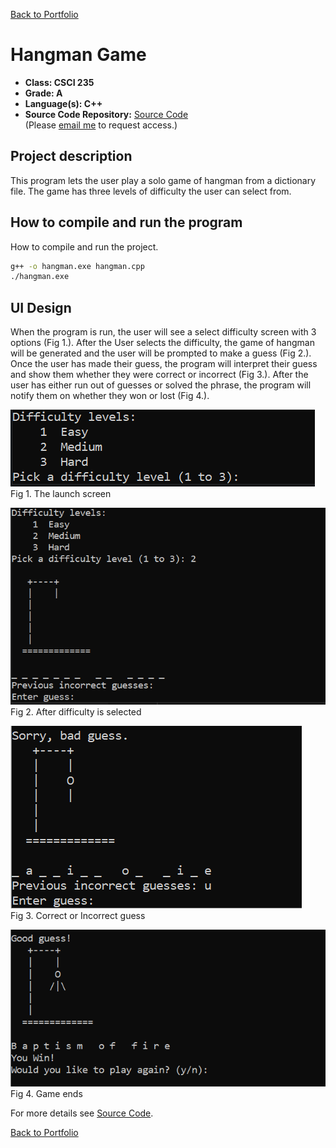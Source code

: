 [Back to Portfolio](./)

Hangman Game
===============

-   **Class: CSCI 235** 
-   **Grade: A** 
-   **Language(s): C++** 
-   **Source Code Repository:** [Source Code](https://github.com/cre1g/Project1)  
    (Please [email me](mailto:example@csustudent.net?subject=GitHub%20Access) to request access.)

## Project description

This program lets the user play a solo game of hangman from a dictionary file. The game has three levels of difficulty the user can select from.

## How to compile and run the program

How to compile and run the project.

```bash
g++ -o hangman.exe hangman.cpp
./hangman.exe
```

## UI Design

When the program is run, the user will see a select difficulty screen with 3 options (Fig 1.). After the User selects the difficulty, the game of hangman will be generated and the user will be prompted to make a guess (Fig 2.). Once the user has made their guess, the program will interpret their guess and show them whether they were correct or incorrect (Fig 3.). After the user has either run out of guesses or solved the phrase, the program will notify them on whether they won or lost (Fig 4.).

![screenshot](/images/hangman1.PNG)  
Fig 1. The launch screen

![screenshot](/images/hangman2.PNG)  
Fig 2. After difficulty is selected

![screenshot](/images/hangman3.PNG)  
Fig 3. Correct or Incorrect guess

![screenshot](/images/hangman4.PNG)  
Fig 4. Game ends

For more details see [Source Code](https://github.com/cre1g/Project1).

[Back to Portfolio](./)
